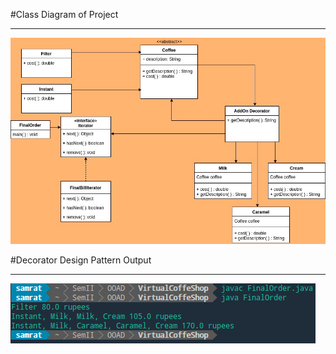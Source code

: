 
#Class Diagram of Project

---

![Class Diagram](https://github.com/banerjeesamrat/Virtual-Coffee-Shop/blob/master/ClassDiagram.jpg)


#Decorator Design Pattern Output

---

![Output](https://github.com/banerjeesamrat/Virtual-Coffee-Shop/blob/master/Screenshot%20from%202018-02-25%2018.07.32.png)

